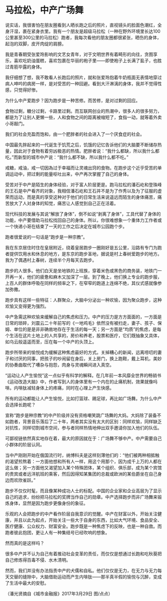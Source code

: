 # 马拉松，中产广场舞

说实话，我很害怕在朋友圈看到人晒长跑之后的照片，直视镜头的脸面色潮红，全身汗湿，裹在紧身衣里。我有一个朋友是超级马拉松（一种在野外环境里长达100公里甚至300公里的马拉松）跑者，我每次看他的朋友圈都很紧张，晒伤的身体，起泡的双脚，皮开肉绽的肩膀。 

我是青春期受张爱玲影响的文艺女青年，对于文明世界有着畸形的向往，贪图享乐，喜欢吃奶油蛋糕，喜欢包裹在华丽的袍子里——即使袍子上长满了虱子，也胜过青筋毕露的身体。 

我仔细想了想，我不敢看人长跑后的照片，就和张爱玲抱着牛奶瓶面无表情地穿过病人呻吟的病房一样，是对受苦的一种回避。看到大汗淋漓的身体，我并不觉得性感，只觉得好惨。 

为什么中产爱跑步？因为跑步是一种苦修。而苦修，是对过剩的回应。 

食物过剩，糖分过剩，卡路里过剩。而互联网创业的热潮中，很多人的很多努力，都是为了让别人更懒一些，人和食物之间的距离被缩短了，食指一动，就等着外卖小哥敲门。 

我们的社会充盈而饱和，由一个肥胖者的社会进入了一个厌食症的社会。 

中国最先胖起来的一代诞生于饥荒之后，饥饿的记忆告诉他们的大脑要不断储存热量，因此对于食物有着穷凶极恶的热情。肥胖者说：“我什么都缺，所以我什么都吃。”而新型的城市中产说：“我什么都不缺，所以我什么都不吃。” 

戒糖，戒油，戒一切因為过于幸福而让灵魂出窍的食物。在跑步这个近乎受苦的单调运动中，把过剩的能量呕吐出来，中产再次掌握了自己的身体。 

受苦对于中产是陌生的身体经验，对于富人阶层更是。跑马拉松的潘石屹和登珠峰的王石是中产看齐的对象，我相信潘石屹和王石并不是为了作秀以及为了征服的虚荣而运动，而是真的享受这种对于他们的日常生活来说遥远而陌生的身体痛苦，痛苦放大了人对身体的知觉，痛苦让人感觉到自己正在活着。 

现代科技的发展与其说“解放了身体”，倒不如说“剥离了身体”，工具代替了身体的功能，中产要借助马拉松找回自己的身体。所以，你很难想象一个重体力工作者或一个快递小哥在结束了一天的工作之后决定在城市公园跑个步。 

跑者很爱说的一句话是“跑步是一种宗教”。 

我在东京居住时住在皇居附近，绕着皇居跑步一圈刚好是五公里，沿路有专门为跑者提供饮用水和休息的地方，是东京的跑步圣地，据说是村上春树爱跑步的地方。我为了偶遇村上春树，连续半个月每天去跑步。 

跑步的人很多。他们白天是坐地铁的上班族，穿着米色或黑色的商务装，地铁门一开再一关，他们的疲惫和麻木又加深了一层。到了晚上，他们换上专业的跑步服，上百人的群体呼吸在同样的频率之下，在窄窄的跑道上连绵不绝，其仪式感就像参加弥撒。 

跑步具有这样一些特征：人群聚众，大脑中分泌出一种欢愉，因为聚众跑步，这种欢愉又变得更为强烈。 

中产急需这种欢愉来缓解自己的焦虑和压力。中产的压力是方方面面的，一方面是日常的琐碎，刘震云二十年前写的《一地鸡毛》依然没有被扫走，妻子、孩子、保姆、单位的是是非非确凿地存在于生活的每一天；另一方面是“均质”的焦虑，是每个生活在这片土地上的人共享的，房价和养老，股票和医疗，它们既抽象又具体，如乌云般遥遥而至，压在每一个中产的头顶上。 

跑步所带来的愉悦成为缓解这种焦虑最好的方式。关掉糟心的新闻，远离唠叨的妻子和讨厌的同事，把孩子的吵闹留在身后，关上房门，换上跑鞋，戴上耳机，美妙的协奏曲取代了嘈杂与抱怨，肉身与灵魂瞬间进入真空。 

“运动让人产生愉悦”这一点似乎有科学的解释。在几年前一本风靡全世界的畅销书《运动改造大脑》中，作者写到人的身体里有一个内在的止痛机制，效果就像吗啡。内啡肽减轻身体上的疼痛，同时在心理上产生快感。 

所有的运动都能让人产生愉悦，比如打篮球、踢足球，再比如广场舞。为什么中产会选择长跑呢？ 

宣称“跑步是种宗教”的中产阶级并没有资格嘲笑跳广场舞的大妈。大妈除了装备不如跑者，背景音乐落后了二十年，两者其实没有太大的区别：同样欢愉，同样缺乏对抗性，同样切割城市空间，参与者同样热情地伸出双手邀请你加入他们的队伍。 

可鄙视链依然真实地存在着，最大的原因就在于：广场舞不够中产。中产需要自己小群体的阶层认同。 

当中产刚刚开始在俄国流行时，纳博科夫是这样刻薄他们的：“他们被两种相抵触的渴望煎熬着：一方面他想和所有人一样，用这个用那个，因为成千上万的人都在这么做；另一方面他又渴望加入某个特殊团体，某个组织、俱乐部，成为某个宾馆的贵宾或者远洋航班的乘客，然后因得知某集团的总裁或欧洲的某伯爵坐在自己身边而欢欣雀跃。” 

跑步不仅仅时髦，而且像某种成功人士的标配。中国的企业家和企业高层为了显示自己的追求，纷纷把马拉松的奖牌当作自己的勋章。中产选择跑步而非广场舞来锻炼身体，显然是因为跑步更像身份的象征。 

乐观的人会把跑步的中产看作阶层自我意识的觉醒。中产在财富以外，开始关注健康，并且以此为起点，开始关注一些大于自身的东西，比如大气环境、食品安全、医疗健康、公众权力、财富安全。跑步既是一种焦虑下的反映，也是一种自救。而跑者彼此抱团，更让人有一种集结号已经吹响的想象。 

然而真的是这样吗？ 

很多中产并不认为自己有着推动社会变革的责任，而仅仅是想通过长跑和吃秋葵把自己修炼得百毒不侵、水木清明。 

然而，我们并没有办法指责中产的犬儒和自私。他们仅仅是无力，在无力与无力每天交替的缝隙中，大脑借助运动而产生内啡肽——那半真半假的愉悦与沉醉，变成了生活中最大的安慰。 

（潘光贤摘自《城市金融报》2017年3月29日 图/点点）